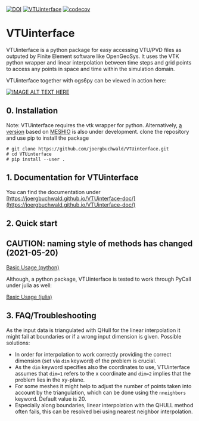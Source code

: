 [![DOI](https://zenodo.org/badge/282728412.svg)](https://zenodo.org/badge/latestdoi/282728412) [![VTUinterface](https://github.com/joergbuchwald/VTUinterface/actions/workflows/python-package.yml/badge.svg)](https://github.com/joergbuchwald/VTUinterface/actions/workflows/python-package.yml) [![codecov](https://codecov.io/gh/joergbuchwald/VTUinterface/branch/master/graph/badge.svg?token=9E1OJIJI8Z)](https://codecov.io/gh/joergbuchwald/VTUinterface)


# VTUinterface

VTUinterface is a python package for easy accessing VTU/PVD files as outputed by Finite Element software like OpenGeoSys. It uses the VTK python wrapper and linear interpolation between time steps and grid points to access any points in space and time within the simulation domain.


VTUinterface together with ogs6py can be viewed in action here:

[![IMAGE ALT TEXT HERE](https://img.youtube.com/vi/eihNKjK-I-s/0.jpg)](https://www.youtube.com/watch?v=eihNKjK-I-s)

## 0. Installation

Note: VTUinterface requires the vtk wrapper for python. Alternatively, [a version](https://github.com/joergbuchwald/VTUinterface/tree/meshio) based on [MESHIO](https://github.com/nschloe/meshio) is also under development.
clone the repository and use pip to install the package

```shell
# git clone https://github.com/joergbuchwald/VTUinterface.git
# cd VTUinterface
# pip install --user .
```

## 1. Documentation for VTUinterface

You can find the documentation under [https://joergbuchwald.github.io/VTUinterface-doc/](https://joergbuchwald.github.io/VTUinterface-doc/)



## 2. Quick start

## CAUTION: naming style of methods has changed (2021-05-20)

[Basic Usage (python)](https://github.com/joergbuchwald/VTUinterface/blob/master/README_python.md)

Although, a python package, VTUinterface is tested to work through PyCall under julia as well:

[Basic Usage (julia)](https://github.com/joergbuchwald/VTUinterface/blob/master/README_julia.md)


## 3. FAQ/Troubleshooting


As the input data is triangulated with QHull for the linear interpolation it might fail at boundaries or if a wrong input dimension is given.
Possible solutions:

- In order for interpolation to work correctly providing the correct dimension (set via `dim` keyword) of the problem is crucial.
- As the `dim` keyword specifies also the coordinates to use, VTUinterface assumes that `dim=1` refers to the x coordinate and `dim=2` implies that the problem lies in the xy-plane.
- For some meshes it might help to adjust the number of points taken into account by the triangulation, which can be done using the `nneighbors` keyword. Default value is 20.
- Especially along boundaries, linear interpolation with the QHULL method often fails, this can be resolved bei using nearest neighbor interpolation.


